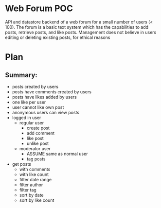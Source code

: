 # Web Forum POC
API and datastore backend of a web forum for a small number of users (&lt; 100). The forum is a basic text system which has the capabilities to add posts, retrieve posts, and like posts. Management does not believe in users editing or deleting existing posts, for ethical reasons

# Plan

## Summary:
  - posts created by users
  - posts have comments created by users
  - posts have likes added by users
  - one like per user
  - user cannot like own post
  - anonymous users can view posts
  - logged in user
    - regular user
      - create post
      - add comment
      - like post
      - unlike post
    - moderator user
      - ASSUME same as normal user
      - tag posts
  - get posts
    - with comments
    - with like count
    - filter date range
    - filter author
    - filter tag
    - sort by date
    - sort by like count